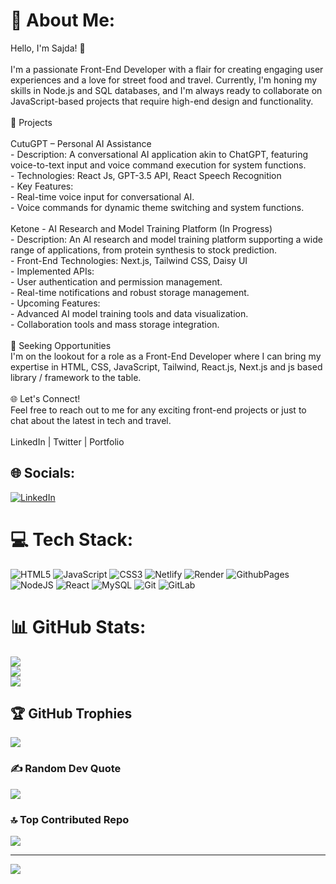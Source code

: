 # 💫 About Me:
Hello, I'm Sajda! 👋<br><br>I'm a passionate Front-End Developer with a flair for creating engaging user experiences and a love for street food and travel. Currently, I'm honing my skills in Node.js and SQL databases, and I'm always ready to collaborate on JavaScript-based projects that require high-end design and functionality.<br><br>🚀 Projects<br><br>CutuGPT – Personal AI Assistance<br>- Description: A conversational AI application akin to ChatGPT, featuring voice-to-text input and voice command execution for system functions.<br>- Technologies: React Js, GPT-3.5 API, React Speech Recognition<br>- Key Features:<br>  - Real-time voice input for conversational AI.<br>  - Voice commands for dynamic theme switching and system functions.<br><br>Ketone - AI Research and Model Training Platform (In Progress)<br>- Description: An AI research and model training platform supporting a wide range of applications, from protein synthesis to stock prediction.<br>- Front-End Technologies: Next.js, Tailwind CSS, Daisy UI<br>- Implemented APIs:<br>  - User authentication and permission management.<br>  - Real-time notifications and robust storage management.<br>- Upcoming Features:<br>  - Advanced AI model training tools and data visualization.<br>  - Collaboration tools and mass storage integration.<br><br>💼 Seeking Opportunities<br>I'm on the lookout for a role as a Front-End Developer where I can bring my expertise in HTML, CSS, JavaScript, Tailwind, React.js, Next.js and  js based library / framework  to the table.<br><br>🌐 Let's Connect!<br>Feel free to reach out to me for any exciting front-end projects or just to chat about the latest in tech and travel.<br><br>LinkedIn | Twitter | Portfolio<br>


## 🌐 Socials:
[![LinkedIn](https://img.shields.io/badge/LinkedIn-%230077B5.svg?logo=linkedin&logoColor=white)](https://linkedin.com/in/https://www.linkedin.com/in/sajdaparveen) 

# 💻 Tech Stack:
![HTML5](https://img.shields.io/badge/html5-%23E34F26.svg?style=for-the-badge&logo=html5&logoColor=white) ![JavaScript](https://img.shields.io/badge/javascript-%23323330.svg?style=for-the-badge&logo=javascript&logoColor=%23F7DF1E) ![CSS3](https://img.shields.io/badge/css3-%231572B6.svg?style=for-the-badge&logo=css3&logoColor=white) ![Netlify](https://img.shields.io/badge/netlify-%23000000.svg?style=for-the-badge&logo=netlify&logoColor=#00C7B7) ![Render](https://img.shields.io/badge/Render-%46E3B7.svg?style=for-the-badge&logo=render&logoColor=white) ![GithubPages](https://img.shields.io/badge/github%20pages-121013?style=for-the-badge&logo=github&logoColor=white) ![NodeJS](https://img.shields.io/badge/node.js-6DA55F?style=for-the-badge&logo=node.js&logoColor=white) ![React](https://img.shields.io/badge/react-%2320232a.svg?style=for-the-badge&logo=react&logoColor=%2361DAFB) ![MySQL](https://img.shields.io/badge/mysql-4479A1.svg?style=for-the-badge&logo=mysql&logoColor=white) ![Git](https://img.shields.io/badge/git-%23F05033.svg?style=for-the-badge&logo=git&logoColor=white) ![GitLab](https://img.shields.io/badge/gitlab-%23181717.svg?style=for-the-badge&logo=gitlab&logoColor=white)
# 📊 GitHub Stats:
![](https://github-readme-stats.vercel.app/api?username=cutusajda&theme=dark&hide_border=false&include_all_commits=true&count_private=true)<br/>
![](https://github-readme-streak-stats.herokuapp.com/?user=cutusajda&theme=dark&hide_border=false)<br/>
![](https://github-readme-stats.vercel.app/api/top-langs/?username=cutusajda&theme=dark&hide_border=false&include_all_commits=true&count_private=true&layout=compact)

## 🏆 GitHub Trophies
![](https://github-profile-trophy.vercel.app/?username=cutusajda&theme=radical&no-frame=true&no-bg=false&margin-w=4)

### ✍️ Random Dev Quote
![](https://quotes-github-readme.vercel.app/api?type=horizontal&theme=radical)

### 🔝 Top Contributed Repo
![](https://github-contributor-stats.vercel.app/api?username=cutusajda&limit=5&theme=dark&combine_all_yearly_contributions=true)

---
[![](https://visitcount.itsvg.in/api?id=cutusajda&icon=4&color=2)](https://visitcount.itsvg.in)

<!-- Proudly created with GPRM ( https://gprm.itsvg.in ) -->
